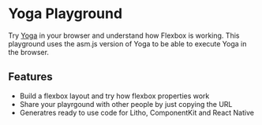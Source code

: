 # Yoga Playground

Try [Yoga](https://facebook.github.io/yoga/) in your browser and understand how Flexbox is working. This playground uses the asm.js version of Yoga to be able to execute Yoga in the browser.

## Features

* Build a flexbox layout and try how flexbox properties work
* Share your playrgound with other people by just copying the URL
* Generatres ready to use code for Litho, ComponentKit and React Native
